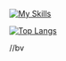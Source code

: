 [![My Skills](https://skillicons.dev/icons?i=dart,flutter,java,py,r,idea,ps,pr)](https://skillicons.dev)

[![Top Langs](https://github-readme-stats.vercel.app/api/top-langs/?username=bladnoch&layout=compact)](https://github.com/anuraghazra/github-readme-stats)

//bv
